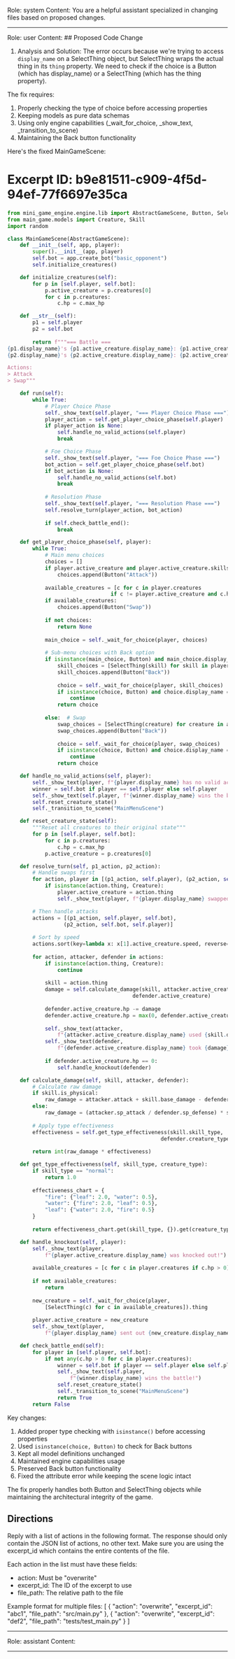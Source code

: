 Role: system
Content: You are a helpful assistant specialized in changing files based on proposed changes.
__________________
Role: user
Content: ## Proposed Code Change
1. Analysis and Solution:
The error occurs because we're trying to access `display_name` on a SelectThing object, but SelectThing wraps the actual thing in its `thing` property. We need to check if the choice is a Button (which has display_name) or a SelectThing (which has the thing property).

The fix requires:
1. Properly checking the type of choice before accessing properties
2. Keeping models as pure data schemas
3. Using only engine capabilities (_wait_for_choice, _show_text, _transition_to_scene)
4. Maintaining the Back button functionality

Here's the fixed MainGameScene:

# Excerpt ID: b9e81511-c909-4f5d-94ef-77f6697e35ca
```python main_game/scenes/main_game_scene.py
from mini_game_engine.engine.lib import AbstractGameScene, Button, SelectThing
from main_game.models import Creature, Skill
import random

class MainGameScene(AbstractGameScene):
    def __init__(self, app, player):
        super().__init__(app, player)
        self.bot = app.create_bot("basic_opponent")
        self.initialize_creatures()

    def initialize_creatures(self):
        for p in [self.player, self.bot]:
            p.active_creature = p.creatures[0]
            for c in p.creatures:
                c.hp = c.max_hp

    def __str__(self):
        p1 = self.player
        p2 = self.bot
        
        return f"""=== Battle ===
{p1.display_name}'s {p1.active_creature.display_name}: {p1.active_creature.hp}/{p1.active_creature.max_hp} HP
{p2.display_name}'s {p2.active_creature.display_name}: {p2.active_creature.hp}/{p2.active_creature.max_hp} HP

Actions:
> Attack
> Swap"""

    def run(self):
        while True:
            # Player Choice Phase
            self._show_text(self.player, "=== Player Choice Phase ===")
            player_action = self.get_player_choice_phase(self.player)
            if player_action is None:
                self.handle_no_valid_actions(self.player)
                break

            # Foe Choice Phase
            self._show_text(self.player, "=== Foe Choice Phase ===")
            bot_action = self.get_player_choice_phase(self.bot)
            if bot_action is None:
                self.handle_no_valid_actions(self.bot)
                break
            
            # Resolution Phase
            self._show_text(self.player, "=== Resolution Phase ===")
            self.resolve_turn(player_action, bot_action)
            
            if self.check_battle_end():
                break

    def get_player_choice_phase(self, player):
        while True:
            # Main menu choices
            choices = []
            if player.active_creature and player.active_creature.skills:
                choices.append(Button("Attack"))
            
            available_creatures = [c for c in player.creatures 
                                 if c != player.active_creature and c.hp > 0]
            if available_creatures:
                choices.append(Button("Swap"))
                
            if not choices:
                return None
                
            main_choice = self._wait_for_choice(player, choices)
            
            # Sub-menu choices with Back option
            if isinstance(main_choice, Button) and main_choice.display_name == "Attack":
                skill_choices = [SelectThing(skill) for skill in player.active_creature.skills]
                skill_choices.append(Button("Back"))
                
                choice = self._wait_for_choice(player, skill_choices)
                if isinstance(choice, Button) and choice.display_name == "Back":
                    continue
                return choice
                
            else:  # Swap
                swap_choices = [SelectThing(creature) for creature in available_creatures]
                swap_choices.append(Button("Back"))
                
                choice = self._wait_for_choice(player, swap_choices)
                if isinstance(choice, Button) and choice.display_name == "Back":
                    continue
                return choice

    def handle_no_valid_actions(self, player):
        self._show_text(player, f"{player.display_name} has no valid actions left!")
        winner = self.bot if player == self.player else self.player
        self._show_text(self.player, f"{winner.display_name} wins the battle!")
        self.reset_creature_state()
        self._transition_to_scene("MainMenuScene")

    def reset_creature_state(self):
        """Reset all creatures to their original state"""
        for p in [self.player, self.bot]:
            for c in p.creatures:
                c.hp = c.max_hp
            p.active_creature = p.creatures[0]

    def resolve_turn(self, p1_action, p2_action):
        # Handle swaps first
        for action, player in [(p1_action, self.player), (p2_action, self.bot)]:
            if isinstance(action.thing, Creature):
                player.active_creature = action.thing
                self._show_text(player, f"{player.display_name} swapped to {action.thing.display_name}!")

        # Then handle attacks
        actions = [(p1_action, self.player, self.bot), 
                  (p2_action, self.bot, self.player)]
        
        # Sort by speed
        actions.sort(key=lambda x: x[1].active_creature.speed, reverse=True)
        
        for action, attacker, defender in actions:
            if isinstance(action.thing, Creature):
                continue
                
            skill = action.thing
            damage = self.calculate_damage(skill, attacker.active_creature, 
                                        defender.active_creature)
            
            defender.active_creature.hp -= damage
            defender.active_creature.hp = max(0, defender.active_creature.hp)
            
            self._show_text(attacker, 
                f"{attacker.active_creature.display_name} used {skill.display_name}!")
            self._show_text(defender,
                f"{defender.active_creature.display_name} took {damage} damage!")
            
            if defender.active_creature.hp == 0:
                self.handle_knockout(defender)

    def calculate_damage(self, skill, attacker, defender):
        # Calculate raw damage
        if skill.is_physical:
            raw_damage = attacker.attack + skill.base_damage - defender.defense
        else:
            raw_damage = (attacker.sp_attack / defender.sp_defense) * skill.base_damage
            
        # Apply type effectiveness
        effectiveness = self.get_type_effectiveness(skill.skill_type, 
                                                 defender.creature_type)
        
        return int(raw_damage * effectiveness)

    def get_type_effectiveness(self, skill_type, creature_type):
        if skill_type == "normal":
            return 1.0
            
        effectiveness_chart = {
            "fire": {"leaf": 2.0, "water": 0.5},
            "water": {"fire": 2.0, "leaf": 0.5},
            "leaf": {"water": 2.0, "fire": 0.5}
        }
        
        return effectiveness_chart.get(skill_type, {}).get(creature_type, 1.0)

    def handle_knockout(self, player):
        self._show_text(player, 
            f"{player.active_creature.display_name} was knocked out!")
            
        available_creatures = [c for c in player.creatures if c.hp > 0]
        
        if not available_creatures:
            return
            
        new_creature = self._wait_for_choice(player,
            [SelectThing(c) for c in available_creatures]).thing
            
        player.active_creature = new_creature
        self._show_text(player,
            f"{player.display_name} sent out {new_creature.display_name}!")

    def check_battle_end(self):
        for player in [self.player, self.bot]:
            if not any(c.hp > 0 for c in player.creatures):
                winner = self.bot if player == self.player else self.player
                self._show_text(self.player,
                    f"{winner.display_name} wins the battle!")
                self.reset_creature_state()
                self._transition_to_scene("MainMenuScene")
                return True
        return False
```

Key changes:
1. Added proper type checking with `isinstance()` before accessing properties
2. Used `isinstance(choice, Button)` to check for Back buttons
3. Kept all model definitions unchanged
4. Maintained engine capabilities usage
5. Preserved Back button functionality
6. Fixed the attribute error while keeping the scene logic intact

The fix properly handles both Button and SelectThing objects while maintaining the architectural integrity of the game.

## Directions
Reply with a list of actions in the following format. The response should only contain the JSON list of actions, no other text.
Make sure you are using the excerpt_id which contains the entire contents of the file.

Each action in the list must have these fields:
- action: Must be "overwrite"
- excerpt_id: The ID of the excerpt to use
- file_path: The relative path to the file

Example format for multiple files:
[
    {
        "action": "overwrite",
        "excerpt_id": "abc1",
        "file_path": "src/main.py"
    },
    {
        "action": "overwrite",
        "excerpt_id": "def2",
        "file_path": "tests/test_main.py"
    }
]
__________________
Role: assistant
Content: 
__________________
